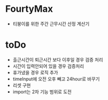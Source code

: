 # FourtyMax

- 티붕이를 위한 주간 근무시간 산정 계산기


# toDo

- 출근시간이 퇴근시간 보다 이후일 경우 검증 처리
- 시간이 입력안되어 있을 경우 검증처리
- 휴가냈을 경우 로직 추가
- timeInput에 오전 오후 빼고 24hour로 바꾸기
- 리셋 구현
- import는 2차 기능 범위로 도전
